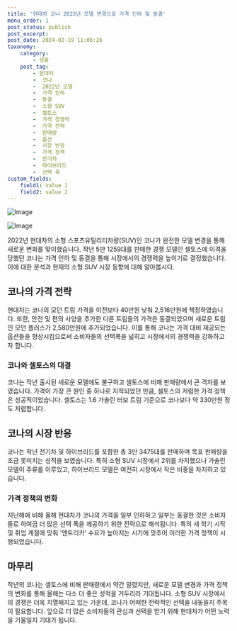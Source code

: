 ```yaml
---
title: '현대차 코나 2022년 모델 변경으로 가격 인하 및 동결'
menu_order: 1
post_status: publish
post_excerpt: 
post_date: 2024-02-19 11:06:26
taxonomy:
    category:
        - 생활
    post_tag:
        - 현대차
        -  코나
        -  2022년 모델
        -  가격 인하
        -  동결
        -  소형 SUV
        -  셀토스
        -  가격 경쟁력
        -  가격 전략
        -  판매량
        -  옵션
        -  시장 반응
        -  가격 정책
        -  전기차
        -  하이브리드
        -  선택 폭
custom_fields:
    field1: value 1
    field2: value 2
---
```


![Image](https://imgnews.pstatic.net/image/015/2024/02/13/0004947516_001_20240213094901040.jpg?type=w647)

![Image](https://imgnews.pstatic.net/image/015/2024/02/13/0004947516_002_20240213094901065.jpg?type=w647)

2022년 현대차의 소형 스포츠유틸리티차량(SUV)인 코나가 완전한 모델 변경을 통해 새로운 변화를 맞이했습니다. 작년 5만 1259대를 판매한 경쟁 모델인 셀토스에 이격을 당했던 코나는 가격 인하 및 동결을 통해 시장에서의 경쟁력을 높이기로 결정했습니다. 이에 대한 분석과 현재의 소형 SUV 시장 동향에 대해 알아봅시다.
## 코나의 가격 전략
현대차는 코나의 모던 트림 가격을 이전보다 40만원 낮춰 2,516만원에 책정하였습니다. 또한, 안전 및 편의 사양을 추가한 다른 트림들의 가격은 동결되었으며 새로운 트림인 모던 플러스가 2,580만원에 추가되었습니다. 이를 통해 코나는 가격 대비 제공되는 옵션들을 향상시킴으로써 소비자들의 선택폭을 넓히고 시장에서의 경쟁력을 강화하고자 합니다.
### 코나와 셀토스의 대결
코나는 작년 출시된 새로운 모델에도 불구하고 셀토스에 비해 판매량에서 큰 격차를 보였습니다. 가격이 가장 큰 원인 중 하나로 지적되었던 만큼, 셀토스의 저렴한 가격 정책은 성공적이었습니다. 셀토스는 1.6 가솔린 터보 트림 기준으로 코나보다 약 330만원 정도 저렴합니다.
## 코나의 시장 반응
코나는 작년 전기차 및 하이브리드를 포함한 총 3만 3475대를 판매하며 목표 판매량을 조금 못미치는 성적을 보였습니다. 특히 소형 SUV 시장에서 2위를 차지했으나 가솔린 모델이 주류를 이루었고, 하이브리드 모델은 여전히 시장에서 작은 비중을 차지하고 있습니다.
### 가격 정책의 변화
지난해에 비해 올해 현대차가 코나의 가격을 일부 인하하고 일부는 동결한 것은 소비자들로 하여금 더 많은 선택 폭을 제공하기 위한 전략으로 해석됩니다. 특히 새 학기 시작 및 취업 계절에 맞춰 '엔트리카' 수요가 높아지는 시기에 맞추어 이러한 가격 정책이 시행되었습니다.
## 마무리
작년의 코나는 셀토스에 비해 판매량에서 약간 밀렸지만, 새로운 모델 변경과 가격 정책의 변화를 통해 올해는 다소 더 좋은 성적을 거두리라 기대됩니다. 소형 SUV 시장에서의 경쟁은 더욱 치열해지고 있는 가운데, 코나가 어떠한 전략적인 선택을 내놓을지 주목이 필요합니다. 앞으로 더 많은 소비자들의 관심과 선택을 받기 위해 현대차가 어떤 노력을 기울일지 기대가 됩니다.
